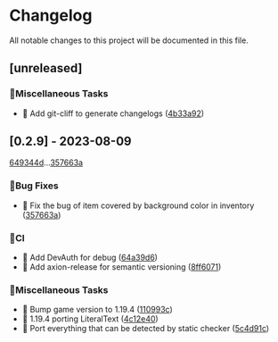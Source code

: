 # Changelog

All notable changes to this project will be documented in this file.

## [unreleased]

### 🔧Miscellaneous Tasks

- 🔧 Add git-cliff to generate changelogs ([4b33a92](4b33a922226decad6216b7f36ec308d3c5e2d03e))

## [0.2.9] - 2023-08-09

[649344d](649344da9e965e8aa2b611d3fcbfd4d0943b6ea2)...[357663a](357663a7182ec1575fe189e46a956971d5ddab6f)

### 🐛Bug Fixes

- 🐛 Fix the bug of item covered by background color in inventory ([357663a](357663a7182ec1575fe189e46a956971d5ddab6f))

### 👷CI

- 👷 Add DevAuth for debug ([64a39d6](64a39d66a7b4fb4e252956d7cbf273015b1a484d))
- 👷 Add axion-release for semantic versioning ([8ff6071](8ff6071236a5fcc0d4cebc91e8569aaa8241167f))

### 🔧Miscellaneous Tasks

- 🔗 Bump game version to 1.19.4 ([110993c](110993c43d1d4326c8cbda66eb1590a5d688b763))
- 🔧 1.19.4 porting LiteralText ([4c12e40](4c12e40fd9816f353b11d801ae87433a30c58718))
- 🔧 Port everything that can be detected by static checker ([5c4d91c](5c4d91ca2df423a2c03f6dbb0144dcbe33898a13))

<!-- generated by git-cliff -->
